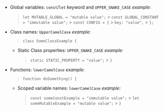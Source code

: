 - Global variables:
  `const`/`let` keyword and `UPPER_SNAKE_CASE`
  _example:_

  > `let MUTABLE_GLOBAL = "mutable value";` > `const GLOBAL_CONSTANT = "immutable value";` > `const CONFIG = {` > `key: "value",` > `};`

- Class names:
  `UpperCamelCase`
  _example:_

  > `class SomeClassExample {`

  - Static Class properties:
    `UPPER_SNAKE_CASE`
    _example:_
    > `static STATIC_PROPERTY = "value";` > `}`

- Functions:
  `lowerCamelCase`
  _example:_
  > `function doSomething() {`
  - Scoped variable names:
    `lowerCamelCase`
    _example:_
    > `const someConstExample = "immutable value";` > `let someMutableExample = "mutable value";` > `}`
